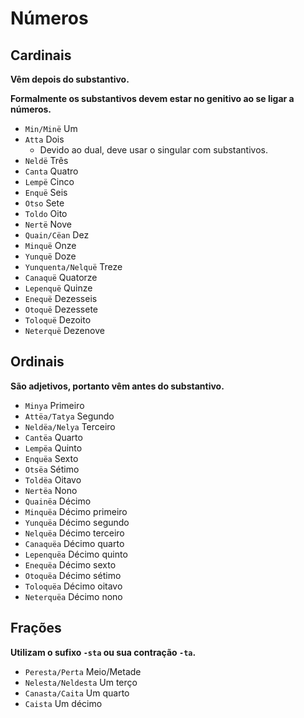 # Números

## Cardinais

**Vêm depois do substantivo.**

**Formalmente os substantivos devem estar no genitivo ao se ligar a números.**

-   `Min/Minë` Um
-   `Atta` Dois
    -   Devido ao dual, deve usar o singular com substantivos.
-   `Neldë` Três
-   `Canta` Quatro
-   `Lempë` Cinco
-   `Enquë` Seis
-   `Otso` Sete
-   `Toldo` Oito
-   `Nertë` Nove
-   `Quain/Cëan` Dez
-   `Minquë` Onze
-   `Yunquë` Doze
-   `Yunquenta/Nelquë` Treze
-   `Canaquë` Quatorze
-   `Lepenquë` Quinze
-   `Enequë` Dezesseis
-   `Otoquë` Dezessete
-   `Toloquë` Dezoito
-   `Neterquë` Dezenove

## Ordinais

**São adjetivos, portanto vêm antes do substantivo.**

-   `Minya` Primeiro
-   `Attëa/Tatya` Segundo
-   `Neldëa/Nelya` Terceiro
-   `Cantëa` Quarto
-   `Lempëa` Quinto
-   `Enquëa` Sexto
-   `Otsëa` Sétimo
-   `Toldëa` Oitavo
-   `Nertëa` Nono
-   `Quainëa` Décimo
-   `Minquëa` Décimo primeiro
-   `Yunquëa` Décimo segundo
-   `Nelquëa` Décimo terceiro
-   `Canaquëa` Décimo quarto
-   `Lepenquëa` Décimo quinto
-   `Enequëa` Décimo sexto
-   `Otoquëa` Décimo sétimo
-   `Toloquëa` Décimo oitavo
-   `Neterquëa` Décimo nono

## Frações

**Utilizam o sufixo `-sta` ou sua contração `-ta`.**

-   `Peresta/Perta` Meio/Metade
-   `Nelesta/Neldesta` Um terço
-   `Canasta/Caita` Um quarto
-   `Caista` Um décimo
